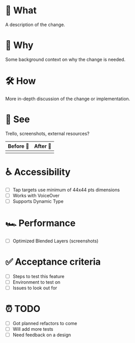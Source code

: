<!-- This template is **just a guide**, delete any and all parts which you don't need! -->

# 📲 What

A description of the change.

# 🤔 Why

Some background context on why the change is needed.

# 🛠 How

More in-depth discussion of the change or implementation.

# 👀 See

Trello, screenshots, external resources?

| Before 🐛 | After 🦋 |
| --- | --- |
|  |  |

# ♿️ Accessibility 

- [ ] Tap targets use minimum of 44x44 pts dimensions
- [ ] Works with VoiceOver
- [ ] Supports Dynamic Type 

# 🏎 Performance

- [ ] Optimized Blended Layers (screenshots)

# ✅ Acceptance criteria

- [ ] Steps to test this feature
- [ ] Environment to test on
- [ ] Issues to look out for

# ⏰ TODO

- [ ] Got planned refactors to come
- [ ] Will add more tests
- [ ] Need feedback on a design
